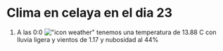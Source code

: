 # Clima en celaya en el dia 23

1. A las 0:0 !["icon weather"](http://openweathermap.org/img/w/10n.png) tenemos una temperatura de 13.88 C con lluvia ligera y  vientos de 1.17 y nubosidad al 44%
